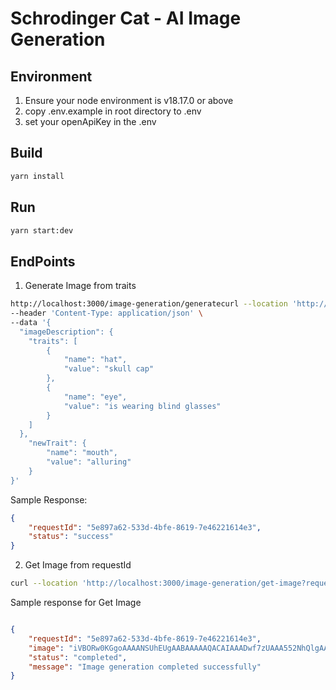 # Schrodinger Cat - AI Image Generation 

## Environment

1. Ensure your node environment is v18.17.0 or above
2. copy .env.example in root directory to .env
3. set your openApiKey in the .env

## Build

```sh
yarn install
```

## Run

```sh
yarn start:dev
```

## EndPoints

1. Generate Image from traits

```sh
http://localhost:3000/image-generation/generatecurl --location 'http://localhost:3000/image-generation/generate' \
--header 'Content-Type: application/json' \
--data '{
  "imageDescription": {
    "traits": [
        {
            "name": "hat",
            "value": "skull cap"
        },
        {
            "name": "eye",
            "value": "is wearing blind glasses"
        }
    ]
  },
    "newTrait": {
        "name": "mouth",
        "value": "alluring"
    }
}'
```

Sample Response:

```json
{
    "requestId": "5e897a62-533d-4bfe-8619-7e46221614e3",
    "status": "success"
}
```

2. Get Image from requestId

```sh
curl --location 'http://localhost:3000/image-generation/get-image?requestId=5e897a62-533d-4bfe-8619-7e46221614e3'
```

Sample response for Get Image

```json

{
    "requestId": "5e897a62-533d-4bfe-8619-7e46221614e3",
    "image": "iVBORw0KGgoAAAANSUhEUgAABAAAAAQACAIAAADwf7zUAAA552NhQlgAADnnanVtYgAAAB5qdW1kYzJwYQARABCAAACqADibcQNjMnBhAAAAOcFqdW1iAAAAR2p1bWRjMm1hABEAEIAAAKoAOJtxA3Vybjp1dWlkOjA5YWE4M2VjLTc5NzQtNDBlMC1iNmJhLTY0Mzc3MjcyMTFhNgAAAAGhanVtYgAAAClqdW1kYzJhcwARABCAAACqADibcQNjMnBhLmFzc2VydGlvbnMAAAAAxWp1bWIAAAAmanVtZGNib3IAEQAQgAAAqgA4m3EDYzJwYS5hY3Rpb25zAAAAAJdjYm9yoWdhY3Rpb25zgaNmYWN0aW9ubGMycGEuY3JlYXRlZG1zb2Z0d2FyZUFnZW5....",
    "status": "completed",
    "message": "Image generation completed successfully"
}
```